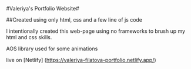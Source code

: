 #Valeriya's Portfolio Website#

##Created using only html, css and a few line of js code 

I intentionally created this web-page using no frameworks to brush up my html and css skills. 

AOS library used for some animations 

live on [Netlify] (https://valeriya-filatova-portfolio.netlify.app/)
